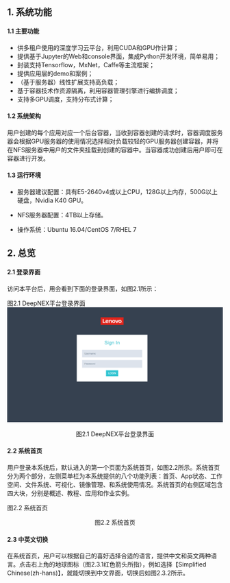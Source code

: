 ## 1. 系统功能

#### 1.1 主要功能
- 供多租户使用的深度学习云平台，利用CUDA和GPU作计算；
- 提供基于Jupyter的Web和console界面，集成Python开发环境，简单易用；
- 封装支持Tensorflow，MxNet，Caffe等主流框架；
- 提供应用层的demo和案例；
- （基于服务器）线性扩展支持高负载；
- 基于容器技术作资源隔离，利用容器管理引擎进行编排调度；
- 支持多GPU调度，支持分布式计算；

#### 1.2 系统架构

用户创建的每个应用对应一个后台容器，当收到容器创建的请求时，容器调度服务器会根据GPU服务器的使用情况选择相对负载较轻的GPU服务器创建容器，并将在NFS服务器中用户的文件夹挂载到创建的容器中。当容器成功创建后用户即可在容器进行开发。

#### 1.3 运行环境

- 服务器建议配置：具有E5-2640v4或以上CPU，128G以上内存，500G以上硬盘，Nvidia K40 GPU。

- NFS服务器配置：4TB以上存储。

- 操作系统：Ubuntu 16.04/CentOS 7/RHEL 7




## 2. 总览
#### 2.1 登录界面

访问本平台后，用会看到下面的登录界面，如图2.1所示：

图2.1 DeepNEX平台登录界面
![](./login.png)
<p align="center">图2.1 DeepNEX平台登录界面</p>


#### 2.2 系统首页

用户登录本系统后，默认进入的第一个页面为系统首页，如图2.2所示。系统首页分为两个部分，左侧菜单栏为本系统提供的八个功能列表：首页、App状态、工作空间、文件系统、可视化、镜像管理、和系统使用情况。系统首页的右侧区域包含四大块，分别是概述、教程、应用和作业实例。



图2.2 系统首页
<p align="center">图2.2 系统首页</p>

#### 2.3 中英文切换

在系统首页，用户可以根据自己的喜好选择合适的语言，提供中文和英文两种语言。点击右上角的地球图标（图2.3.1红色箭头所指），例如选择【Simplified Chinese(zh-hans)】，就能切换到中文界面，切换后如图2.3.2所示。
